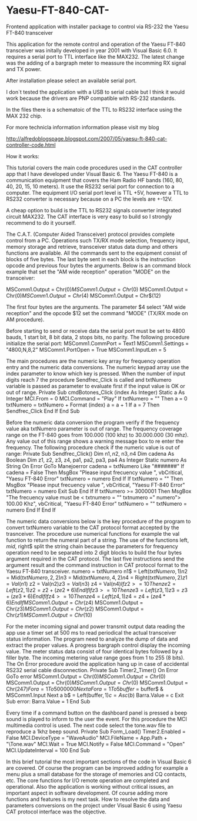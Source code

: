 # Yaesu-FT-840-CAT-

Frontend application with installer package to control via RS-232 the Yaesu FT-840 transceiver

This application for the remote control and operation of the Yaesu FT-840 transceiver was initally developed in year 2001 with Visual Basic 6.0. 
It requires a serial port to TTL interface like the MAX232. The latest change was the adding of a bargraph meter to meassure the incomming RX 
signal and TX power.

After installation please select an available serial port. 

I don`t tested the application with a USB to serial cable but I think it would work because the drivers are PNP compatible with RS-232 standards.

In the files there is a schematoic of the TTL to RS232 interface using the MAX 232 chip.

For more technicla information information please visit my blog 

http://alfredoblogspage.blogspot.com/2007/05/yaesu-ft-840-cat-controller-code.html

How it works:

This tutorial covers the main code procedures used in the CAT controller app that I have developed under Visual Basic 6. The Yaesu FT-840 is a communication equipment that covers the Ham Radio HF bands (160, 80, 40, 20, 15, 10 meters). It use the RS232 serial port for connection to a computer. The equipment I/O serial port level is TTL +5V, however a TTL to RS232 converter is necessary because on a PC the levels are +-12V. 

A cheap option to build is the TTL to RS232 signals converter integrated circuit MAX232. The CAT interface is very easy to build so I strongly recommend to do it yourself.

The C.A.T. (Computer Aided Transceiver) protocol provides complete control from a PC. Operations such TX/RX mode selection, frequency input, memory storage and retrieve, transceiver status data dump and others functions are available. All the commands sent to the equipment consist of blocks of five bytes. The last byte sent in each block is the instruction opcode and previous four bytes the arguments. 
Below is an command block example that set the "AM wide reception" operation "MODE" on the transceiver:

MSComm1.Output = Chr$(0)
MSComm1.Output = Chr$(0)
MSComm1.Output = Chr$(0)
MSComm1.Output = Chr$(4)
MSComm1.Output = Chr$(12)

The first four bytes are the arguments. The parameter $4 select "AM wide reception" and the opcode $12 set the command "MODE" (TX/RX mode on AM procedure).
 
Before starting to send or receive data the serial port must be set to 4800 bauds, 1 start bit, 8 bit data, 2 stops bits, no parity. The following procedure initialize the serial port: 
MSComm1.CommPort = Text1
MSComm1.Settings = "4800,N,8,2"
MSComm1.PortOpen = True
MSComm1.InputLen = 5
 
The main procedures are the numeric key array for frequency operation entry and the numeric data conversions. The numeric keypad array use the index parameter to know which key is pressed. When the number of input digits reach 7 the procedure Sendfrec_Click is called and txtNumero variable is passed as parameter to evaluate first if the input value is OK or out of range. 
Private Sub cmdBotones_Click (index As Integer) Static a As Integer
MCI.From = 0
MCI.Command = "Play"
If txtNumero = "" Then a = 0
txtNumero = txtNumero + Format (index)
a = a + 1
If a = 7 Then
Sendfrec_Click
End If
End Sub
 
Before the numeric data conversion the program verify if the frequency value aka txtNumero parameter is out of range. The frequency coverage range on the FT-840 goes from 100.000 (100 khz) to 30.000.000 (30 mhz). Any value out of this range shows a warning message box to re enter the frequency. 
The following procedure check if the numeric value is out of range: 
Private Sub Sendfrec_Click()
Dim n1$, n2$, n3$, n4$
Dim cadena As Boolean
Dim z1, z2, z3, z4, pa1, pa2, pa3, pa4 As Integer
Static numero As String
On Error GoTo Manejoerror
cadena = txtNumero Like "#######"
If cadena = False Then
MsgBox "Please input frecuency value ", vbCritical, "Yaesu FT-840 Error"
txtNumero = numero
End If
If txtNumero = "" Then
MsgBox "Please input frecuency value ", vbCritical, "Yaesu FT-840 Error"
txtNumero = numero
Exit Sub
End If
If txtNumero >= 3000001 Then
MsgBox "The frecuency value must be < txtnumero = "" txtnumero =" numero"> 100.00 Khz", vbCritical, "Yaesu FT-840 Error"
txtNumero = ""
txtNumero = numero
End If
End If
 
The numeric data conversions below is the key procedure of the program to convert txtNumero variable to the CAT protocol format accepted by the trasnceiver. The procedure use numerical functions for example the val function to return the numeral part of a string. The use of the functions left$, mid$, right$ split the string chain because the parameters for frequency operation need to be separated into 2 digit blocks to build the four bytes argument required in the CAT protocol. The last five instructions send the argument result and the command instruction in CAT protocol format to the Yaesu FT-840 transceiver. 
numero = txtNumero
n1$ = Left$(txtNumero, 1)
n2$ = Mid$(txtNumero, 2, 2)
n3$ = Mid$(txtNumero, 4, 2)
n4$ = Right$(txtNumero, 2)
z1 = Val(n1$)
z2 = Val(n2$)
z3 = Val(n3$)
z4 = Val(n4$)
If z2 >= 10 Then
ze2 = Left(z2, 1)
z2 = z2 + (ze2 * 6)
End If
If z3 >= 10 Then
ze3 = Left(z3, 1)
z3 = z3 + (ze3 * 6)
End If
If z4 >= 10 Then
ze4 = Left(z4, 1)
z4 = z4 + (ze4 * 6)
End If
MSComm1.Output = Chr$(z4)
MSComm1.Output = Chr$(z3)
MSComm1.Output = Chr$(z2)
MSComm1.Output = Chr$(z1)
MSComm1.Output = Chr$(10)
 
For the meter incoming signal and power transmit output data reading the app use a timer set at 500 ms to read periodical the actual transceiver status information. The program need to analyze the dump of data and extract the proper values. A progress bargraph control display the incoming value. The meter status data consist of four identical bytes followed by a filler byte. The incoming metering value range goes from 1 to 255 (8 bits). The On Error procedure avoid the application hang up in case of accidental RS232 serial cable disconnection.
Private Sub Timer2_Timer()
On Error GoTo error
MSComm1.Output = Chr$(0)
MSComm1.Output = Chr$(0)
MSComm1.Output = Chr$(0)
MSComm1.Output = Chr$(0)
MSComm1.Output = Chr$(247)
For a = 1 To 5000000
Next a
For a = 1 To 5
buffer$ = buffer$ & MSComm1.Input
Next a
b$ = Left(buffer$, 1)
c = Asc(b$)
Barra.Value = c
Exit Sub
error:
Barra.Value = 1
End Sub
 
Every time if a command button on the dashboard panel is pressed a beep sound is played to inform to the user the event. For this procedure the MCI multimedia control is used. The next code select the tone.wav file to reproduce a 1khz beep sound. 
Private Sub Form_Load()
Timer2.Enabled = False
MCI.DeviceType = "WaveAudio"
MCI.FileName = App.Path + "\Tone.wav"
MCI.Wait = True
MCI.Notify = False
MCI.Command = "Open"
MCI.UpdateInterval = 100
End Sub
 
In this brief tutorial the most important sections of the code in Visual Basic 6 are covered. Of course the program can be improved adding for example a menu plus a small database for the storage of memories and CQ contacts, etc. The core functions for I/O remote operation are completed and operational. Also the application is working without critical issues, an important aspect in software development. Of course adding more functions and features is my next task. How to resolve the data and parameters conversions on the project under Visual Basic 6 using Yaesu CAT protocol interface was the objective.

